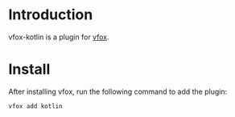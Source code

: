 # Introduction
vfox-kotlin is a plugin for [vfox](https://vfox.lhan.me/).
# Install
After installing vfox, run the following command to add the plugin:
```bash
vfox add kotlin
```